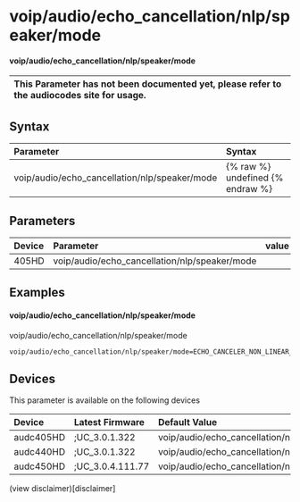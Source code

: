 ﻿---
description: voip/audio/echo_cancellation/nlp/speaker/mode
search: false
---

# voip/audio/echo_cancellation/nlp/speaker/mode

#### voip/audio/echo_cancellation/nlp/speaker/mode


| This Parameter has not been documented yet, please refer to the audiocodes site for usage.  |
| :--- |

## Syntax
| Parameter | Syntax |
| :--- | :--- |
|voip/audio/echo_cancellation/nlp/speaker/mode | {% raw %} undefined {% endraw %} |

## Parameters
|Device|Parameter|value|Description|
|:---|:---|:---|:---|
| 405HD | voip/audio/echo_cancellation/nlp/speaker/mode |  |  |

## Examples
#### voip/audio/echo_cancellation/nlp/speaker/mode

voip/audio/echo_cancellation/nlp/speaker/mode

```
voip/audio/echo_cancellation/nlp/speaker/mode=ECHO_CANCELER_NON_LINEAR_PROCESSOR_MODE__HIGH_SENSITIVITY
```

## Devices
This parameter is available on the following devices

| Device | Latest Firmware | Default Value |
|:---|:---|:---|
| audc405HD | ;UC_3.0.1.322 | voip/audio/echo_cancellation/nlp/speaker/mode=ECHO_CANCELER_NON_LINEAR_PROCESSOR_MODE__HIGH_SENSITIVITY 
| audc440HD | ;UC_3.0.1.322 | voip/audio/echo_cancellation/nlp/speaker/mode=ECHO_CANCELER_NON_LINEAR_PROCESSOR_MODE__HIGH_SENSITIVITY 
| audc450HD | ;UC_3.0.4.111.77 | voip/audio/echo_cancellation/nlp/speaker/mode=ECHO_CANCELER_NON_LINEAR_PROCESSOR_MODE__HIGH_SENSITIVITY 

(view disclaimer)[disclaimer]

